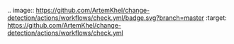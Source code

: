 .. image:: https://github.com/ArtemKhel/change-detection/actions/workflows/check.yml/badge.svg?branch=master
:target: https://github.com/ArtemKhel/change-detection/actions/workflows/check.yml
